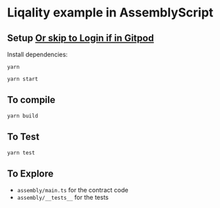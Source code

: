 # Liqality example in AssemblyScript

## Setup [Or skip to Login if in Gitpod](#login)

Install dependencies:

```
yarn
```

```
yarn start
```

## To compile

```
yarn build
```

## To Test

```
yarn test
```

## To Explore

- `assembly/main.ts` for the contract code
- `assembly/__tests__` for the tests
